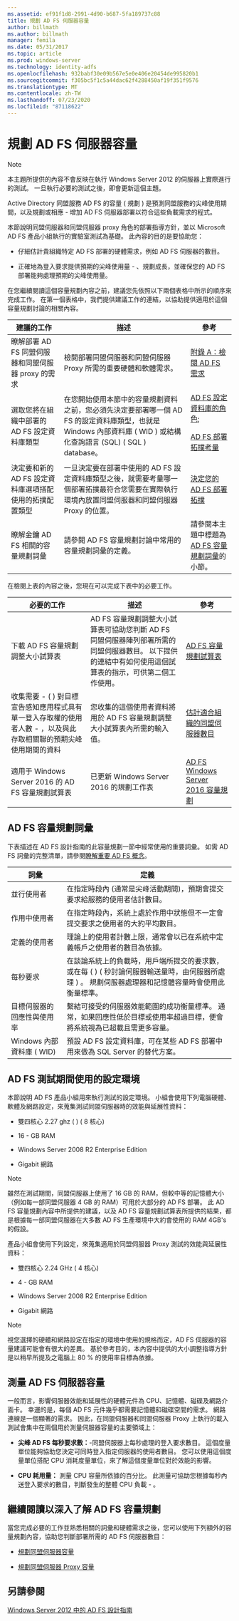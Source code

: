 ```yaml
---
ms.assetid: ef91f1d8-2991-4d90-b687-5fa189737c88
title: 規劃 AD FS 伺服器容量
author: billmath
ms.author: billmath
manager: femila
ms.date: 05/31/2017
ms.topic: article
ms.prod: windows-server
ms.technology: identity-adfs
ms.openlocfilehash: 932babf30e09b567e5e0e406e20454de995820b1
ms.sourcegitcommit: f305bc5f1c5a44dac62f4288450af19f351f9576
ms.translationtype: MT
ms.contentlocale: zh-TW
ms.lasthandoff: 07/23/2020
ms.locfileid: "87118622"
---
```

# <a name="planning-for-ad-fs-server-capacity"></a>規劃 AD FS 伺服器容量


  
> [!NOTE]  
> 本主題所提供的內容不會反映在執行 Windows Server 2012 的伺服器上實際進行的測試。 一旦執行必要的測試之後，即會更新這個主題。  
  
Active Directory 同盟服務 AD FS 的容量 \( 規劃 \) 是預測同盟服務的尖峰使用期間，以及規劃或相應 \- 增加 AD FS 伺服器部署以符合這些負載需求的程式。  
  
本節說明同盟伺服器和同盟伺服器 proxy 角色的部署指導方針，並以 Microsoft AD FS 產品小組執行的實驗室測試為基礎。 此內容的目的是要協助您：  
  
-   仔細估計貴組織特定 AD FS 部署的硬體需求，例如 AD FS 伺服器的數目。  
  
-   正確地為登入要求提供預期的尖峰使用量 \- 、規劃成長，並確保您的 AD FS 部署能夠處理預期的尖峰使用量。  
  
在您繼續閱讀這個容量規劃內容之前，建議您先依照以下兩個表格中所示的順序來完成工作。 在第一個表格中，我們提供建議工作的連結，以協助提供適用於這個容量規劃討論的相關內容。  
  
|建議的工作|描述|參考|  
|--------------------|---------------|-------------|  
|瞭解部署 AD FS 同盟伺服器和同盟伺服器 proxy 的需求|檢閱部署同盟伺服器和同盟伺服器 Proxy 所需的重要硬體和軟體需求。|[附錄 A：檢閱 AD FS 需求](Appendix-A--Reviewing-AD-FS-Requirements.md)|  
|選取您將在組織中部署的 AD FS 設定資料庫類型|在您開始使用本節中的容量規劃資料之前，您必須先決定要部署哪一個 AD FS 的設定資料庫類型，也就是 Windows 內部資料庫 \( WID \) 或結構化查詢語言 (SQL) \( SQL \) database。|[AD FS 設定資料庫的角色](../../ad-fs/technical-reference/The-Role-of-the-AD-FS-Configuration-Database.md);<p>[AD FS 部署拓撲考量](AD-FS-Deployment-Topology-Considerations.md)|  
|決定要和新的 AD FS 設定資料庫選項搭配使用的拓撲配置類型|一旦決定要在部署中使用的 AD FS 設定資料庫類型之後，就需要考量哪一個部署拓撲最符合您需要在實際執行環境內放置同盟伺服器和同盟伺服器 Proxy 的位置。|[決定您的 AD FS 部署拓撲](Determine-Your-AD-FS-Deployment-Topology.md)|  
|瞭解金鑰 AD FS 相關的容量規劃詞彙|請參閱 AD FS 容量規劃討論中常用的容量規劃詞彙的定義。|請參閱本主題中標題為 [AD FS 容量規劃詞彙](Planning-for-AD-FS-Server-Capacity.md#bk_terms)的小節。|  
  
在檢閱上表的內容之後，您現在可以完成下表中的必要工作。  
  
|必要的工作|描述|參考|  
|---------------------|---------------|-------------|  
|下載 AD FS 容量規劃調整大小試算表|AD FS 容量規劃調整大小試算表可協助您判斷 AD FS 同盟伺服器陣列部署所需的同盟伺服器數目。 以下提供的連結中有如何使用這個試算表的指示，可供第二個工作使用。|[AD FS 容量規劃試算表](https://adfsdocs.blob.core.windows.net/adfs/ADFSCapacityPlanning.xlsx)|  
|收集需要 \- \( \) 對目標宣告感知應用程式具有單一登入存取權的使用者人數 \- ，以及與此存取相關聯的預期尖峰使用期間的資料|您收集的這個使用者資料將用於 AD FS 容量規劃調整大小試算表內所需的輸入值。|[估計適合組織的同盟伺服器數目](Planning-for-Federation-Server-Capacity.md#bk_estimatefs)|  
|適用于 Windows Server 2016 的 AD FS 容量規劃試算表|已更新 Windows Server 2016 的規劃工作表|[AD FS Windows Server 2016 容量規劃](https://adfsdocs.blob.core.windows.net/adfs/ADFSCapacity2016.xlsx)  
  
## <a name="ad-fs-capacity-planning-terms"></a><a name="bk_terms"></a>AD FS 容量規劃詞彙  
下表描述在 AD FS 設計指南的此容量規劃一節中經常使用的重要詞彙。 如需 AD FS 詞彙的完整清單，請參閱[瞭解重要 AD FS 概念](../../ad-fs/technical-reference/Understanding-Key-AD-FS-Concepts.md)。  
  
|詞彙|定義|  
|--------|--------------|  
|並行使用者|在指定時段內 (通常是尖峰活動期間)，預期會提交要求給服務的使用者估計數目。|  
|作用中使用者|在指定時段內，系統上處於作用中狀態但不一定會提交要求之使用者的大約平均數目。|  
|定義的使用者|理論上的使用者計數上限，通常會以已在系統中定義帳戶之使用者的數目為依據。|  
|每秒要求|在談論系統上的負載時，用戶端所提交的要求數，或在每 \( \) \( 秒討論伺服器輸送量時，由伺服器所處理 \) 。 規劃伺服器處理器和記憶體容量時會使用此衡量標準。|  
|目標伺服器的回應性與使用率|繫結可接受的伺服器效能範圍的成功衡量標準。 通常，如果回應性低於目標或使用率超過目標，便會將系統視為已超載且需更多容量。|  
|Windows 內部資料庫 \( WID\)|預設 AD FS 設定資料庫，可在某些 AD FS 部署中用來做為 SQL Server 的替代方案。|  
  
## <a name="configuration-environment-used-during-ad-fs-testing"></a>AD FS 測試期間使用的設定環境  
本節說明 AD FS 產品小組用來執行測試的設定環境。 小組會使用下列電腦硬體、軟體及網路設定，來蒐集測試同盟伺服器時的效能與延展性資料：  
  
-   雙四核心 2.27 ghz \( \) \( 8 核心\)  
  
-   16 \- GB RAM  
  
-   Windows Server 2008 R2 Enterprise Edition  
  
-   Gigabit 網路  
  
> [!NOTE]  
> 雖然在測試期間，同盟伺服器上使用了 16 GB 的 RAM，但較中等的記憶體大小（例如每一部同盟伺服器 4 GB 的 RAM）可用於大部分的 AD FS 部署。 此 AD FS 容量規劃內容中所提供的建議，以及 AD FS 容量規劃試算表所提供的結果，都是根據每一部同盟伺服器在大多數 AD FS 生產環境中大約會使用的 RAM 4GB's 的假設。  
  
產品小組會使用下列設定，來蒐集適用於同盟伺服器 Proxy 測試的效能與延展性資料：  
  
-   雙四核心 2.24 GHz \( 4 核心\)  
  
-   4 \- GB RAM  
  
-   Windows Server 2008 R2 Enterprise Edition  
  
-   Gigabit 網路  
  
> [!NOTE]  
> 視您選擇的硬體和網路設定在指定的環境中使用的規格而定，AD FS 伺服器的容量建議可能會有很大的差異。 基於參考目的，本內容中提供的大小調整指導方針是以稍早所提及之電腦上 80 % 的使用率目標為依據。  
  
## <a name="measure-ad-fs-server-capacity"></a>測量 AD FS 伺服器容量  
一般而言，影響伺服器效能和延展性的硬體元件為 CPU、記憶體、磁碟及網路介面卡。 幸運的是，每個 AD FS 元件幾乎都需要記憶體和磁碟空間的需求。 網路連線是一個顯著的需求。 因此，在同盟伺服器和同盟伺服器 Proxy 上執行的載入測試會集中在兩個用於測量伺服器容量的主要領域上：  
  
-   **尖峰 AD FS 每秒要求數：**\-同盟伺服器上每秒處理的登入要求數目。 這個度量單位能夠協助您決定可同時登入指定伺服器的使用者數目。 您可以使用這個度量單位搭配 CPU 消耗度量單位，來了解這個度量單位對於效能的影響。  
  
-   **CPU 耗用量：** 測量 CPU 容量所依據的百分比。 此測量可協助您根據每秒內送登入要求的數目，判斷發生的整體 CPU 負載 \- 。  
  
## <a name="continue-reading-more-about-ad-fs-capacity-planning"></a>繼續閱讀以深入了解 AD FS 容量規劃  
當您完成必要的工作並熟悉相關的詞彙和硬體需求之後，您可以使用下列額外的容量規劃內容，協助您判斷部署所需的 AD FS 伺服器數目：  
  
-   [規劃同盟伺服器容量](Planning-for-Federation-Server-Capacity.md)  
  
-   [規劃同盟伺服器 Proxy 容量](Planning-for-Federation-Server-Proxy-Capacity.md)  
  
## <a name="see-also"></a>另請參閱
[Windows Server 2012 中的 AD FS 設計指南](AD-FS-Design-Guide-in-Windows-Server-2012.md)
